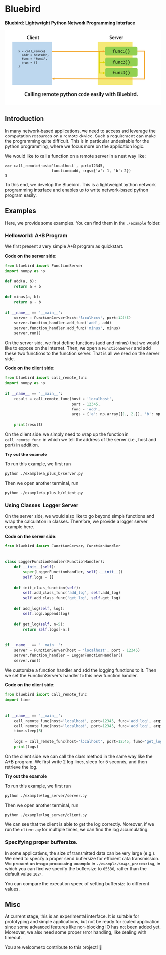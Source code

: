 # Bluebird
**Bluebird: Lightweight Python Network Programming Interface**

![bluebird](./misc/bluebird.png)
## Introduction
In many network-based applications, we need to access and leverage the computation resources on a remote device. 
Such a requirement can make the programming quite difficult. This is in particular undesirable for the python programming, where we focus more on the application logic.

We would like to call a function on a remote server in a neat way like:
```
>>> call_remote(host='localhost', port=12345, 
                     function=add, args={'a': 1, 'b': 2})
3
```
To this end, we develop the Bluebird. This is a lightweight python network programming interface and enables us to write network-based python program easily.


## Examples
Here, we provide some examples. You can find them in the ``./example`` folder.

### Helloworld: A+B Program
We first present a very simple A+B program as quickstart.

**Code on the server side**:
```python
from bluebird import FunctionServer
import numpy as np

def add(a, b):
    return a + b

def minus(a, b):
    return a - b

if __name__ == '__main__':
    server = FunctionServer(host='localhost', port=12345)
    server.function_handler.add_func('add', add)
    server.function_handler.add_func('minus', minus)
    server.run()

```
On the server side, we first define functions (add and minus) that we would like to expose on the internet. Then, we open a ``FunctionServer`` and add these two functions to the function server. That is all we need on the server side.

**Code on the client side**:
```python
from bluebird import call_remote_func
import numpy as np

if __name__ == '__main__':
    result = call_remote_func(host = 'localhost', 
                              port = 12345,
                              func = 'add', 
                              args = {'a': np.array([1., 2.]), 'b': np.array([3., 4.])})
	
    print(result)

```
On the client side, we simply need to wrap up the function in ``call_remote_func``, in which we tell the address of the server (i.e., host and port) in addition.

**Try out the example**

To run this example, we first run
```bash
python ./example/a_plus_b/server.py
```
Then we open another terminal, run
```bash
python ./example/a_plus_b/client.py
```

### Using Classes: Logger Server
On the server side, we would also like to go beyond simple functions and wrap the calculation in classes.
Therefore, we provide a logger server example here.

**Code on the server side**:
```python
from bluebird import FunctionServer, FunctionHandler


class LoggerFunctionHandler(FunctionHandler):
    def __init__(self):
        super(LoggerFunctionHandler, self).__init__()
        self.logs = []

    def init_class_function(self):
        self.add_class_func('add_log', self.add_log)
        self.add_class_func('get_log', self.get_log)
    
    def add_log(self, log):
        self.logs.append(log)
    
    def get_log(self, n=5):
        return self.logs[-n:]


if __name__ == '__main__':
    server = FunctionServer(host = 'localhost', port = 12345)
    server.function_handler = LoggerFunctionHandler()
    server.run()
```
We customize a function handler and add the logging functions to it. Then we set the FunctionServer's handler to this new function handler.

**Code on the client side**:
```python
from bluebird import call_remote_func
import time


if __name__ == '__main__':
    call_remote_func(host='localhost', port=12345, func='add_log', args={'log': 'hello'})
    call_remote_func(host='localhost', port=12345, func='add_log', args={'log': 'it\'s me'})
    time.sleep(5)

    logs = call_remote_func(host='localhost', port=12345, func='get_log', args={'n': 100})
    print(logs)
```
On the client side, we can call the class method in the same way like the A+B program. We first write 2 log lines, sleep for 5 seconds, and then retrieve the log.

**Try out the example**

To run this example, we first run
```bash
python ./example/log_server/server.py
```
Then we open another terminal, run
```bash
python ./example/log_server/client.py
```
We can see that the client is able to get the log correctly. Moreover, if we run the ``client.py`` for multiple times, we can find the log accumulating.

### Specifying proper buffersize.
In some applications, the size of transmitted data can be very large (e.g.). We need to specify a proper send buffersize for efficient data transmission. We present an image processing example in ``./example/image_processing``, in which you can find we specify the buffersize to ``65536``, rather than the default value ``1024``.

You can compare the execution speed of setting buffersize to different values.

## Misc
At current stage, this is an experimental interface. It is suitable for prototyping and simple applications, but not be ready for scaled application since some advanced features like non-blocking IO has not been added yet. Moreover, we also need some proper error handling, like dealing with timeout.

You are welcome to contribute to this project! 🙂
